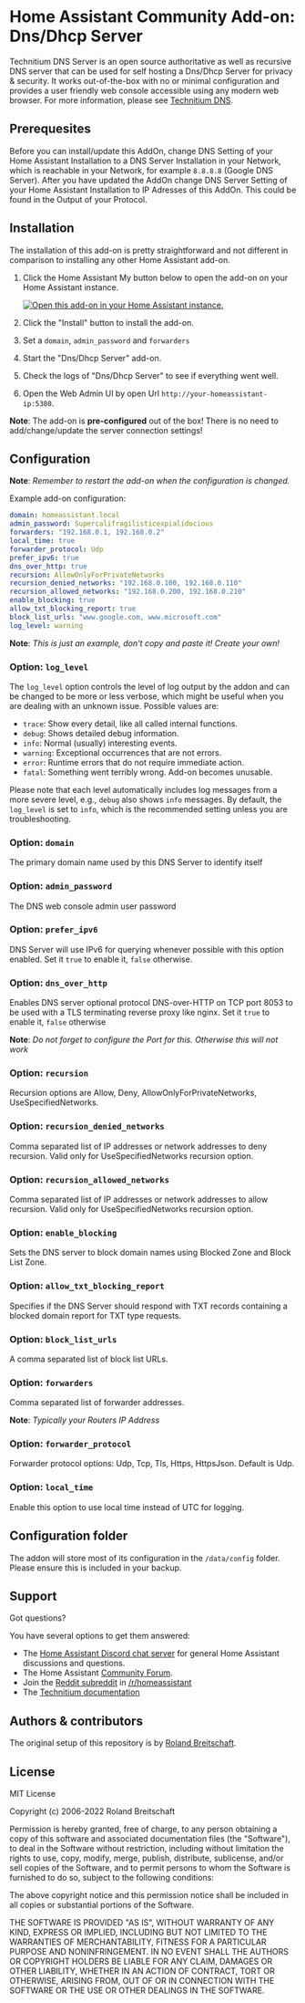 # Home Assistant Community Add-on: Dns/Dhcp Server

Technitium DNS Server is an open source authoritative as well as recursive DNS server that can be used for self hosting a Dns/Dhcp Server for privacy & security. It works out-of-the-box with no or minimal configuration and provides a user friendly web console accessible using any modern web browser. For more information, please see [Technitium DNS][dns].

## Prerequesites

Before you can install/update this AddOn, change DNS Setting of your Home Assistant Installation to a DNS Server Installation in your Network, which is reachable in your Network, for example `8.8.8.8` (Google DNS Server). After you have updated the AddOn change DNS Server Setting of your Home Assistant Installation to IP Adresses of this AddOn. This could be found in the Output of your Protocol.

## Installation

The installation of this add-on is pretty straightforward and not different in
comparison to installing any other Home Assistant add-on.

1. Click the Home Assistant My button below to open the add-on on your Home
   Assistant instance.

   [![Open this add-on in your Home Assistant instance.][addon-badge]][addon]

1. Click the "Install" button to install the add-on.
1. Set a `domain`, `admin_password` and `forwarders`
1. Start the "Dns/Dhcp Server" add-on.
1. Check the logs of "Dns/Dhcp Server" to see if everything went well.
1. Open the Web Admin UI by open Url `http://your-homeassistant-ip:5380`.

**Note**: The add-on is **pre-configured** out of the box! There is no need
to add/change/update the server connection settings!

## Configuration

**Note**: _Remember to restart the add-on when the configuration is changed._

Example add-on configuration:

```yaml
domain: homeassistant.local
admin_password: Supercalifragilisticexpialidocious
forwarders: "192.168.0.1, 192.168.0.2"
local_time: true
forwarder_protocol: Udp
prefer_ipv6: true
dns_over_http: true
recursion: AllowOnlyForPrivateNetworks
recursion_denied_networks: "192.168.0.100, 192.168.0.110"
recursion_allowed_networks: "192.168.0.200, 192.168.0.210"
enable_blocking: true
allow_txt_blocking_report: true
block_list_urls: "www.google.com, www.microsoft.com"
log_level: warning
```

**Note**: _This is just an example, don't copy and paste it! Create your own!_

### Option: `log_level`

The `log_level` option controls the level of log output by the addon and can
be changed to be more or less verbose, which might be useful when you are
dealing with an unknown issue. Possible values are:

- `trace`: Show every detail, like all called internal functions.
- `debug`: Shows detailed debug information.
- `info`: Normal (usually) interesting events.
- `warning`: Exceptional occurrences that are not errors.
- `error`: Runtime errors that do not require immediate action.
- `fatal`: Something went terribly wrong. Add-on becomes unusable.

Please note that each level automatically includes log messages from a
more severe level, e.g., `debug` also shows `info` messages. By default,
the `log_level` is set to `info`, which is the recommended setting unless
you are troubleshooting.

### Option: `domain`

The primary domain name used by this DNS Server to identify itself

### Option: `admin_password`

The DNS web console admin user password

### Option: `prefer_ipv6`

DNS Server will use IPv6 for querying whenever possible with this option enabled. Set it `true` to enable it, `false` otherwise.

### Option: `dns_over_http`

Enables DNS server optional protocol DNS-over-HTTP on TCP port 8053 to be used with a TLS terminating reverse proxy like nginx. Set it `true` to enable it, `false` otherwise

**Note**: _Do not forget to configure the Port for this. Otherwise this will not work_

### Option: `recursion`

Recursion options are Allow, Deny, AllowOnlyForPrivateNetworks, UseSpecifiedNetworks.

### Option: `recursion_denied_networks`

Comma separated list of IP addresses or network addresses to deny recursion. Valid only for UseSpecifiedNetworks recursion option.

### Option: `recursion_allowed_networks`

Comma separated list of IP addresses or network addresses to allow recursion. Valid only for UseSpecifiedNetworks recursion option.

### Option: `enable_blocking`

Sets the DNS server to block domain names using Blocked Zone and Block List Zone.

### Option: `allow_txt_blocking_report`

Specifies if the DNS Server should respond with TXT records containing a blocked domain report for TXT type requests.

### Option: `block_list_urls`

A comma separated list of block list URLs.

### Option: `forwarders`

Comma separated list of forwarder addresses.

**Note**: _Typically your Routers IP Address_

### Option: `forwarder_protocol`

Forwarder protocol options: Udp, Tcp, Tls, Https, HttpsJson. Default is Udp.

### Option: `local_time`

Enable this option to use local time instead of UTC for logging.

## Configuration folder

The addon will store most of its configuration in the `/data/config` folder. Please ensure this is included in your backup.

## Support

Got questions?

You have several options to get them answered:

- The [Home Assistant Discord chat server][discord-ha] for general Home
  Assistant discussions and questions.
- The Home Assistant [Community Forum][forum].
- Join the [Reddit subreddit][reddit] in [/r/homeassistant][reddit]
- The [Technitium documentation][dns]

## Authors & contributors

The original setup of this repository is by [Roland Breitschaft][rolbre].

## License

MIT License

Copyright (c) 2006-2022 Roland Breitschaft

Permission is hereby granted, free of charge, to any person obtaining a copy
of this software and associated documentation files (the "Software"), to deal
in the Software without restriction, including without limitation the rights
to use, copy, modify, merge, publish, distribute, sublicense, and/or sell
copies of the Software, and to permit persons to whom the Software is
furnished to do so, subject to the following conditions:

The above copyright notice and this permission notice shall be included in all
copies or substantial portions of the Software.

THE SOFTWARE IS PROVIDED "AS IS", WITHOUT WARRANTY OF ANY KIND, EXPRESS OR
IMPLIED, INCLUDING BUT NOT LIMITED TO THE WARRANTIES OF MERCHANTABILITY,
FITNESS FOR A PARTICULAR PURPOSE AND NONINFRINGEMENT. IN NO EVENT SHALL THE
AUTHORS OR COPYRIGHT HOLDERS BE LIABLE FOR ANY CLAIM, DAMAGES OR OTHER
LIABILITY, WHETHER IN AN ACTION OF CONTRACT, TORT OR OTHERWISE, ARISING FROM,
OUT OF OR IN CONNECTION WITH THE SOFTWARE OR THE USE OR OTHER DEALINGS IN THE
SOFTWARE.

[addon-badge]: https://my.home-assistant.io/badges/supervisor_addon.svg
[addon]: https://my.home-assistant.io/redirect/supervisor_addon/?addon=a0d7b954_nodered&repository_url=https%3A%2F%2Fgithub.com%2Fhassio-addons%2Frepository
[dns]: https://technitium.com/dns/
[discord-ha]: https://discord.gg/c5DvZ4e
[forum]: https://community.home-assistant.io/t/home-assistant-community-add-on-node-red/55023?u=frenck
[reddit]: https://reddit.com/r/homeassistant
[rolbre]: https://github.com/rolbre
